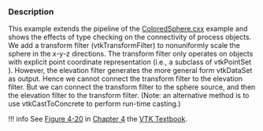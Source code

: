 ### Description

This example extends the pipeline of the [ColoredSphere.cxx](/Cxx/Rendering/ColoredSphere) example and shows the effects of type checking on the connectivity of process objects. We add a transform filter (vtkTransformFilter) to nonuniformly scale the sphere in the x-y-z directions. The transform filter only operates on objects with explicit point coordinate representation (i.e., a subclass of vtkPointSet ). However, the elevation filter generates the more general form vtkDataSet as output. Hence we cannot connect the transform filter to the elevation filter. But we can connect the transform filter to the sphere source, and then the elevation filter to the transform filter. (Note: an alternative method is to use vtkCastToConcrete to perform run-time casting.)

!!! info
    See [Figure 4-20](/VTKBook/04Chapter4/#Figure%204-20) in [Chapter 4](/VTKBook/04Chapter4) the [VTK Textbook](/VTKBook/01Chapter1).
